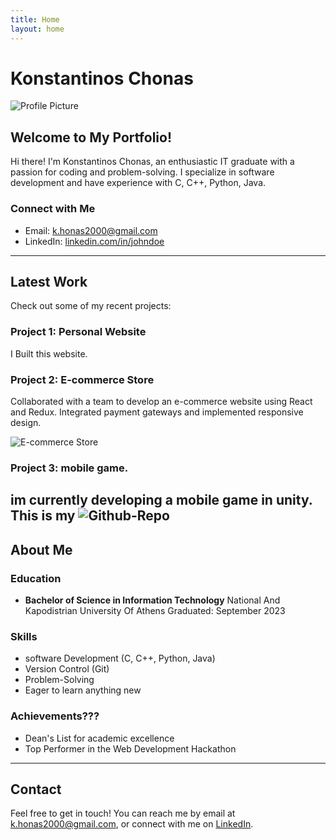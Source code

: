 ```yaml
---
title: Home
layout: home
---
```


# Konstantinos Chonas

![Profile Picture](profile.jpg)

## Welcome to My Portfolio!

Hi there! I'm Konstantinos Chonas, an enthusiastic IT graduate with a passion for coding and problem-solving. I specialize in software development and have experience with C, C++, Python, Java.

### Connect with Me

- Email: k.honas2000@gmail.com
- LinkedIn: [linkedin.com/in/johndoe](https://www.linkedin.com/in/johndoe)

---

## Latest Work

Check out some of my recent projects:

### Project 1: Personal Website

I Built this website.

### Project 2: E-commerce Store

Collaborated with a team to develop an e-commerce website using React and Redux. Integrated payment gateways and implemented responsive design.

![E-commerce Store](ecommerce.jpg)


### Project 3: mobile game.

im currently developing a mobile game in unity.
This is my ![Github-Repo](https://github.com/KonstantinosChonas/ThroughTheLines)
---

## About Me

### Education

- **Bachelor of Science in Information Technology**
  National And Kapodistrian University Of Athens
  Graduated: September 2023

### Skills

- software Development (C, C++, Python, Java)
- Version Control (Git)
- Problem-Solving
- Eager to learn anything new
### Achievements???

- Dean's List for academic excellence
- Top Performer in the Web Development Hackathon

---

## Contact

Feel free to get in touch! You can reach me by email at [k.honas2000@gmail.com](mailto:k.honas2000@gmail.com), or connect with me on [LinkedIn](https://www.linkedin.com/in/johndoe).

[Just the Docs]: https://just-the-docs.github.io/just-the-docs/
[GitHub Pages]: https://docs.github.com/en/pages
[README]: https://github.com/just-the-docs/just-the-docs-template/blob/main/README.md
[Jekyll]: https://jekyllrb.com
[GitHub Pages / Actions workflow]: https://github.blog/changelog/2022-07-27-github-pages-custom-github-actions-workflows-beta/
[use this template]: https://github.com/just-the-docs/just-the-docs-template/generate
